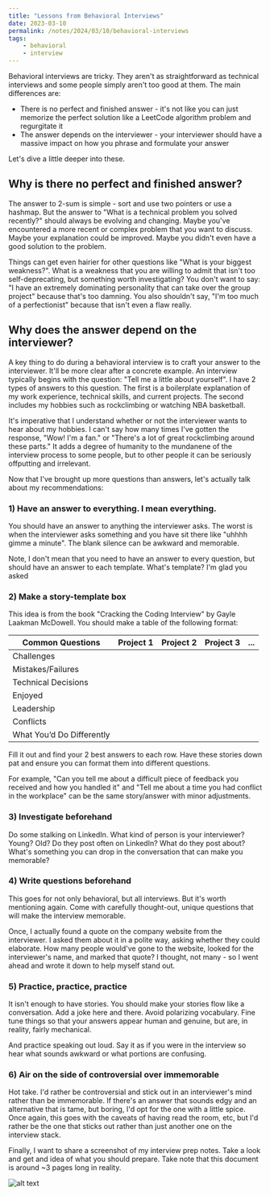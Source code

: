 ```yaml
---
title: "Lessons from Behavioral Interviews"
date: 2023-03-10
permalink: /notes/2024/03/10/behavioral-interviews
tags:
    - behavioral
    - interview
--- 
```


Behavioral interviews are tricky. They aren't as straightforward as technical interviews and some people simply aren't too good at them. The main differences are:

* There is no perfect and finished answer - it's not like you can just memorize the perfect solution like a LeetCode algorithm problem and regurgitate it
* The answer depends on the interviewer - your interviewer should have a massive impact on how you phrase and formulate your answer

Let's dive a little deeper into these.

## Why is there no perfect and finished answer?
The answer to 2-sum is simple - sort and use two pointers or use a hashmap. But the answer to "What is a technical problem you solved recently?" should always be evolving and changing. Maybe you've encountered a more recent or complex problem that you want to discuss. Maybe your explanation could be improved. Maybe you didn't even have a good solution to the problem.

Things can get even hairier for other questions like "What is your biggest weakness?". What is a weakness that you are willing to admit that isn't too self-deprecating, but something worth investigating? You don't want to say: "I have an extremely dominating personality that can take over the group project" because that's too damning. You also shouldn't say, "I'm too much of a perfectionist" because that isn't even a flaw really.

## Why does the answer depend on the interviewer?
A key thing to do during a behavioral interview is to craft your answer to the interviewer. It'll be more clear after a concrete example. An interview typically begins with the question: "Tell me a little about yourself". I have 2 types of answers to this question. The first is a boilerplate explanation of my work experience, technical skills, and current projects. The second includes my hobbies such as rockclimbing or watching NBA basketball.

It's imperative that I understand whether or not the interviewer wants to hear about my hobbies. I can't say how many times I've gotten the response, "Wow! I'm a <insert nba team here> fan." or "There's a lot of great rockclimbing around these parts." It adds a degree of humanity to the mundanene of the interview process to some people, but to other people it can be seriously offputting and irrelevant.

Now that I've brought up more questions than answers, let's actually talk about my recommendations:

### 1) Have an answer to everything. I mean everything.

You should have an answer to anything the interviewer asks. The worst is when the interviewer asks something and you have sit there like "uhhhh gimme a minute". The blank silence can be awkward and memorable.

Note, I don't mean that you need to have an answer to every question, but should have an answer to each template. What's template? I'm glad you asked

### 2) Make a story-template box

This idea is from the book "Cracking the Coding Interview" by Gayle Laakman McDowell. You should make a table of the following format:

| Common Questions | Project 1 | Project 2 | Project 3 | ... |
| ----------- | ---------------- | ---------------- | ---------------- | ---------------- |
| Challenges |  |  | |  |
| Mistakes/Failures |  |  |  |  |
| Technical Decisions | | |  | |
| Enjoyed |  |  |  |  |
| Leadership |  |  |  |  |
| Conflicts |  |  |  |  |
| What You’d Do Differently |  |  |  |  |

Fill it out and find your 2 best answers to each row. Have these stories down pat and ensure you can format them into different questions.

For example, "Can you tell me about a difficult piece of feedback you received and how you handled it" and "Tell me about a time you had conflict in the workplace" can be the same story/answer with minor adjustments.

### 3) Investigate beforehand

Do some stalking on LinkedIn. What kind of person is your interviewer? Young? Old? Do they post often on LinkedIn? What do they post about? What's something you can drop in the conversation that can make you memorable?

### 4) Write questions beforehand

This goes for not only behavioral, but all interviews. But it's worth mentioning again. Come with carefully thought-out, unique questions that will make the interview memorable. 

Once, I actually found a quote on the company website from the interviewer. I asked them about it in a polite way, asking whether they could elaborate. How many people would've gone to the website, looked for the interviewer's name, and marked that quote? I thought, not many - so I went ahead and wrote it down to help myself stand out.

### 5) Practice, practice, practice

It isn't enough to have stories. You should make your stories flow like a conversation. Add a joke here and there. Avoid polarizing vocabulary. Fine tune things so that your answers appear human and genuine, but are, in reality, fairly mechanical.

And practice speaking out loud. Say it as if you were in the interview so hear what sounds awkward or what portions are confusing.

### 6) Air on the side of controversial over immemorable

Hot take. I'd rather be controversial and stick out in an interviewer's mind rather than be immemorable. If there's an answer that sounds edgy and an alternative that is tame, but boring, I'd opt for the one with a little spice. Once again, this goes with the caveats of having read the room, etc, but I'd rather be the one that sticks out rather than just another one on the interview stack.

Finally, I want to share a screenshot of my interview prep notes. Take a look and get and idea of what you should prepare. Take note that this document is around ~3 pages long in reality.

![alt text](/images/behavioral_notes.png)